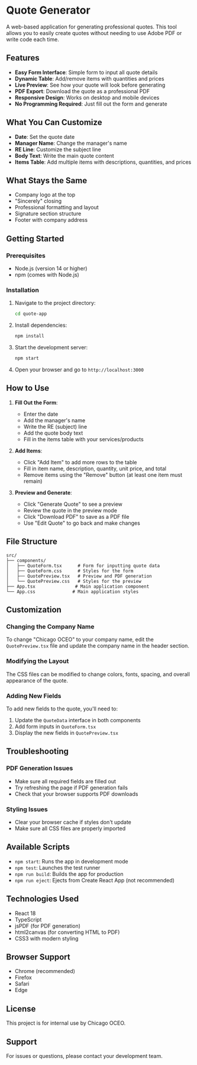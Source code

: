 # Quote Generator

A web-based application for generating professional quotes. This tool allows you to easily create quotes without needing to use Adobe PDF or write code each time.

## Features

- **Easy Form Interface**: Simple form to input all quote details
- **Dynamic Table**: Add/remove items with quantities and prices
- **Live Preview**: See how your quote will look before generating
- **PDF Export**: Download the quote as a professional PDF
- **Responsive Design**: Works on desktop and mobile devices
- **No Programming Required**: Just fill out the form and generate

## What You Can Customize

- **Date**: Set the quote date
- **Manager Name**: Change the manager's name
- **RE Line**: Customize the subject line
- **Body Text**: Write the main quote content
- **Items Table**: Add multiple items with descriptions, quantities, and prices

## What Stays the Same

- Company logo at the top
- "Sincerely" closing
- Professional formatting and layout
- Signature section structure
- Footer with company address

## Getting Started

### Prerequisites

- Node.js (version 14 or higher)
- npm (comes with Node.js)

### Installation

1. Navigate to the project directory:
   ```bash
   cd quote-app
   ```

2. Install dependencies:
   ```bash
   npm install
   ```

3. Start the development server:
   ```bash
   npm start
   ```

4. Open your browser and go to `http://localhost:3000`

## How to Use

1. **Fill Out the Form**:
   - Enter the date
   - Add the manager's name
   - Write the RE (subject) line
   - Add the quote body text
   - Fill in the items table with your services/products

2. **Add Items**:
   - Click "Add Item" to add more rows to the table
   - Fill in item name, description, quantity, unit price, and total
   - Remove items using the "Remove" button (at least one item must remain)

3. **Preview and Generate**:
   - Click "Generate Quote" to see a preview
   - Review the quote in the preview mode
   - Click "Download PDF" to save as a PDF file
   - Use "Edit Quote" to go back and make changes

## File Structure

```
src/
├── components/
│   ├── QuoteForm.tsx      # Form for inputting quote data
│   ├── QuoteForm.css      # Styles for the form
│   ├── QuotePreview.tsx   # Preview and PDF generation
│   └── QuotePreview.css   # Styles for the preview
├── App.tsx               # Main application component
└── App.css              # Main application styles
```

## Customization

### Changing the Company Name
To change "Chicago OCEO" to your company name, edit the `QuotePreview.tsx` file and update the company name in the header section.

### Modifying the Layout
The CSS files can be modified to change colors, fonts, spacing, and overall appearance of the quote.

### Adding New Fields
To add new fields to the quote, you'll need to:
1. Update the `QuoteData` interface in both components
2. Add form inputs in `QuoteForm.tsx`
3. Display the new fields in `QuotePreview.tsx`

## Troubleshooting

### PDF Generation Issues
- Make sure all required fields are filled out
- Try refreshing the page if PDF generation fails
- Check that your browser supports PDF downloads

### Styling Issues
- Clear your browser cache if styles don't update
- Make sure all CSS files are properly imported

## Available Scripts

- `npm start`: Runs the app in development mode
- `npm test`: Launches the test runner
- `npm run build`: Builds the app for production
- `npm run eject`: Ejects from Create React App (not recommended)

## Technologies Used

- React 18
- TypeScript
- jsPDF (for PDF generation)
- html2canvas (for converting HTML to PDF)
- CSS3 with modern styling

## Browser Support

- Chrome (recommended)
- Firefox
- Safari
- Edge

## License

This project is for internal use by Chicago OCEO.

## Support

For issues or questions, please contact your development team.
